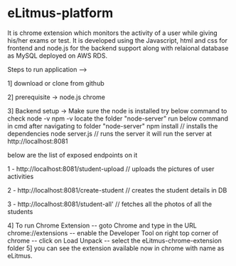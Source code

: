 # eLitmus-platform

It is chrome extension which monitors the activity of a user while giving his/her exams or test. It is developed using the Javascript, html and css for frontend and node.js for the backend support along with relaional database as MySQL deployed on AWS RDS.

Steps to run application --> 

1] download or clone from github

2] prerequisite -> 
node.js
chrome

3] Backend setup ->
Make sure the node is installed 
try below command to check
node -v
npm -v
locate the folder "node-server"
run below command in cmd after navigating to folder "node-server"
npm install  // installs the dependencies
node server.js  // runs the server
it will run the server at http://localhost:8081 

below are the list of exposed endpoints on it

1 -  http://localhost:8081/student-upload   // uploads the pictures of user activities

2 -  http://localhost:8081/create-student   // creates the student details in DB

3 -  http://localhost:8081/student-all'     // fetches all the photos of all the students

4] To run Chrome Extension 
    -- goto Chrome and type in the URL chrome://extensions
    -- enable the Developer Tool on right top corner of chrome
    -- click on Load Unpack
    -- select the eLitmus-chrome-extension folder
5] you can see the extension available now in chrome with name as eLitmus.
    
    
